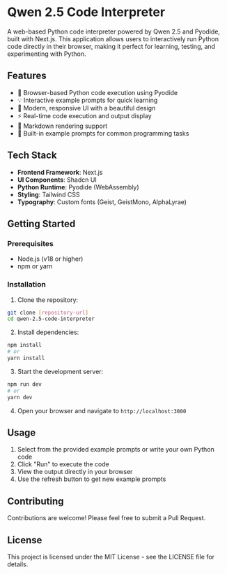 # Qwen 2.5 Code Interpreter

A web-based Python code interpreter powered by Qwen 2.5 and Pyodide, built with Next.js. This application allows users to interactively run Python code directly in their browser, making it perfect for learning, testing, and experimenting with Python.

## Features

- 🚀 Browser-based Python code execution using Pyodide
- 💡 Interactive example prompts for quick learning
- 🎨 Modern, responsive UI with a beautiful design
- ⚡ Real-time code execution and output display
- 📝 Markdown rendering support
- 🎯 Built-in example prompts for common programming tasks

## Tech Stack

- **Frontend Framework**: Next.js
- **UI Components**: Shadcn UI
- **Python Runtime**: Pyodide (WebAssembly)
- **Styling**: Tailwind CSS
- **Typography**: Custom fonts (Geist, GeistMono, AlphaLyrae)

## Getting Started

### Prerequisites

- Node.js (v18 or higher)
- npm or yarn

### Installation

1. Clone the repository:
```bash
git clone [repository-url]
cd qwen-2.5-code-interpreter
```

2. Install dependencies:
```bash
npm install
# or
yarn install
```

3. Start the development server:
```bash
npm run dev
# or
yarn dev
```

4. Open your browser and navigate to `http://localhost:3000`

## Usage

1. Select from the provided example prompts or write your own Python code
2. Click "Run" to execute the code
3. View the output directly in your browser
4. Use the refresh button to get new example prompts

## Contributing

Contributions are welcome! Please feel free to submit a Pull Request.

## License

This project is licensed under the MIT License - see the LICENSE file for details. 